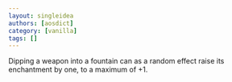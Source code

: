 ```yaml
---
layout: singleidea
authors: [aosdict]
category: [vanilla]
tags: []
---
```

Dipping a weapon into a fountain can as a random effect raise its enchantment by one, to a maximum of +1.
